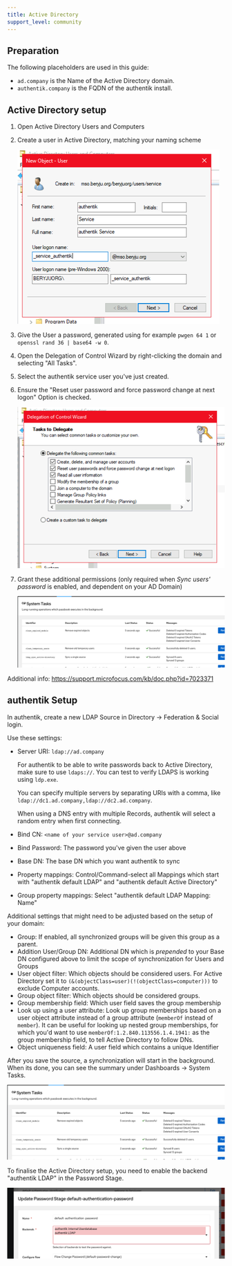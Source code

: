```yaml
---
title: Active Directory
support_level: community
---
```


## Preparation

The following placeholders are used in this guide:

- `ad.company` is the Name of the Active Directory domain.
- `authentik.company` is the FQDN of the authentik install.

## Active Directory setup

1. Open Active Directory Users and Computers

2. Create a user in Active Directory, matching your naming scheme

    ![](./01_user_create.png)

3. Give the User a password, generated using for example `pwgen 64 1` or `openssl rand 36 | base64 -w 0`.

4. Open the Delegation of Control Wizard by right-clicking the domain and selecting "All Tasks".

5. Select the authentik service user you've just created.

6. Ensure the "Reset user password and force password change at next logon" Option is checked.

    ![](./02_delegate.png)

7. Grant these additional permissions (only required when _Sync users' password_ is enabled, and dependent on your AD Domain)

    ![](./03_additional_perms.png)

Additional info: https://support.microfocus.com/kb/doc.php?id=7023371

## authentik Setup

In authentik, create a new LDAP Source in Directory -> Federation & Social login.

Use these settings:

- Server URI: `ldap://ad.company`

    For authentik to be able to write passwords back to Active Directory, make sure to use `ldaps://`. You can test to verify LDAPS is working using `ldp.exe`.

    You can specify multiple servers by separating URIs with a comma, like `ldap://dc1.ad.company,ldap://dc2.ad.company`.

    When using a DNS entry with multiple Records, authentik will select a random entry when first connecting.

- Bind CN: `<name of your service user>@ad.company`
- Bind Password: The password you've given the user above
- Base DN: The base DN which you want authentik to sync
- Property mappings: Control/Command-select all Mappings which start with "authentik default LDAP" and "authentik default Active Directory"
- Group property mappings: Select "authentik default LDAP Mapping: Name"

Additional settings that might need to be adjusted based on the setup of your domain:

- Group: If enabled, all synchronized groups will be given this group as a parent.
- Addition User/Group DN: Additional DN which is _prepended_ to your Base DN configured above to limit the scope of synchronization for Users and Groups
- User object filter: Which objects should be considered users. For Active Directory set it to `(&(objectClass=user)(!(objectClass=computer)))` to exclude Computer accounts.
- Group object filter: Which objects should be considered groups.
- Group membership field: Which user field saves the group membership
- Look up using a user attribute: Look up group memberships based on a user object attribute instead of a group attribute (`memberOf` instead of `member`). It can be useful for looking up nested group memberships, for which you'd want to use `memberOf:1.2.840.113556.1.4.1941:` as the group membership field, to tell Active Directory to follow DNs.
- Object uniqueness field: A user field which contains a unique Identifier

After you save the source, a synchronization will start in the background. When its done, you can see the summary under Dashboards -> System Tasks.

![](./03_additional_perms.png)

To finalise the Active Directory setup, you need to enable the backend "authentik LDAP" in the Password Stage.

![](./11_ak_stage.png)
